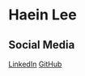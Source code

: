 # Haein Lee

## Social Media
[LinkedIn](https://www.linkedin.com/in/yihaein/)
[GitHub](https://github.com/yihaein)


